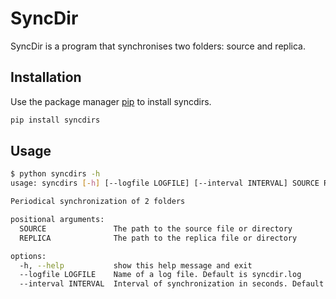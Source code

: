 # SyncDir

SyncDir is a program that synchronises two folders: source and replica.

## Installation

Use the package manager [pip](https://pip.pypa.io/en/stable/) to install syncdirs.

```bash
pip install syncdirs
```

## Usage

```bash
$ python syncdirs -h
usage: syncdirs [-h] [--logfile LOGFILE] [--interval INTERVAL] SOURCE REPLICA

Periodical synchronization of 2 folders

positional arguments:
  SOURCE               The path to the source file or directory
  REPLICA              The path to the replica file or directory

options:
  -h, --help           show this help message and exit
  --logfile LOGFILE    Name of a log file. Default is syncdir.log
  --interval INTERVAL  Interval of synchronization in seconds. Default is 60s
```
